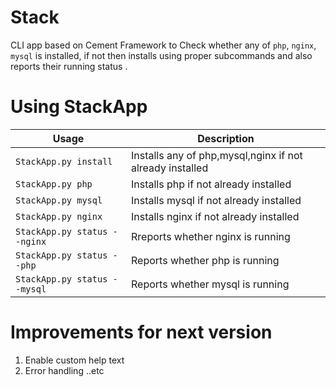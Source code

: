 # Stack
CLI app based on Cement Framework to Check whether any of `php`, `nginx`, `mysql` is installed, if not then installs using proper subcommands and also reports their running status .

Using StackApp
==============
**Usage**|**Description**
-------------|------
`StackApp.py install` | Installs any of php,mysql,nginx if not already installed
`StackApp.py php` | Installs php if not already installed
`StackApp.py mysql`| Installs mysql if not already installed
`StackApp.py nginx`| Installs nginx if not already installed
`StackApp.py status --nginx` | Rreports whether nginx is running
`StackApp.py status --php` | Reports whether php is running
`StackApp.py status --mysql` | Reports whether mysql is running


Improvements for next version
=================================
1. Enable custom help text
2. Error handling ..etc
